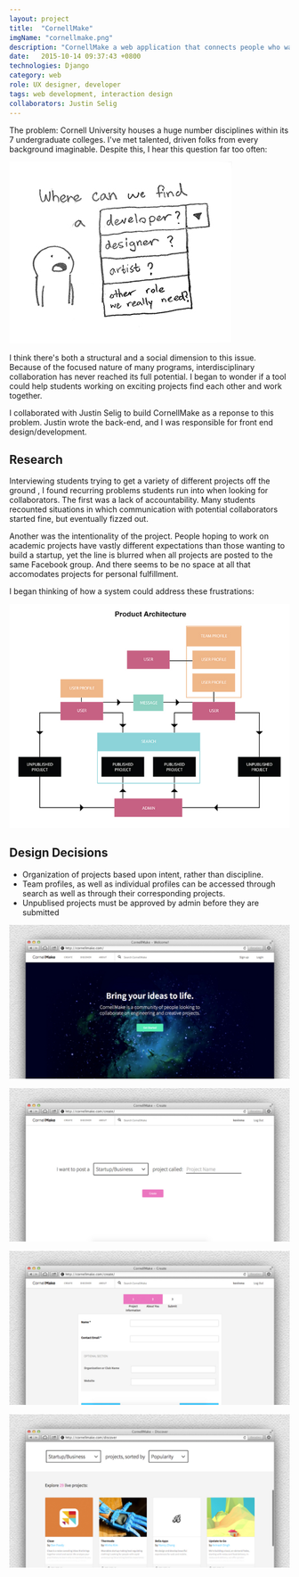 ```yaml
---
layout: project
title:  "CornellMake"
imgName: "cornellmake.png"
description: "CornellMake a web application that connects people who want to collaborate."
date:   2015-10-14 09:37:43 +0800
technologies: Django
category: web
role: UX designer, developer
tags: web development, interaction design
collaborators: Justin Selig
---
```

The problem: Cornell University houses a huge number disciplines within its 7 undergraduate colleges. I've met talented, driven folks from every background imaginable. Despite this, I hear this question far too often:

![Alt](/img/cornellmake/sketch.jpg)

I think there's both a structural and a social dimension to this issue. Because of the focused nature of many programs, interdisciplinary collaboration has never reached its full potential. I began to wonder if a tool could help students working on exciting projects find each other and work together. 

I collaborated with Justin Selig to build CornellMake as a reponse to this problem. Justin wrote the back-end, and I was responsible for front end design/development.

Research
-------

Interviewing students trying to get a variety of different projects off the ground , I found recurring problems students run into when looking for collaborators. The first was a lack of accountability. Many students recounted situations in which communication with potential collaborators started fine, but eventually fizzed out.

Another was the intentionality of the project. People hoping to work on academic projects have vastly different expectations than those wanting to build a startup, yet the line is blurred when all projects are posted to the same Facebook group. And there seems to be no space at all that accomodates projects for personal fulfillment.

I began thinking of how a system could address these frustrations:

![Alt](/img/cornellmake/productarchitecture.jpg)

Design Decisions
---------

* Organization of projects based upon intent, rather than discipline.
* Team profiles, as well as individual profiles can be accessed through search as well as through their corresponding projects.
* Unpublised projects must be approved by admin before they are submitted

![Alt](/img/cornellmake/screen1.jpg)

![Alt](/img/cornellmake/screen2.jpg)

![Alt](/img/cornellmake/screen3.jpg)

![Alt](/img/cornellmake/screen4.jpg)






